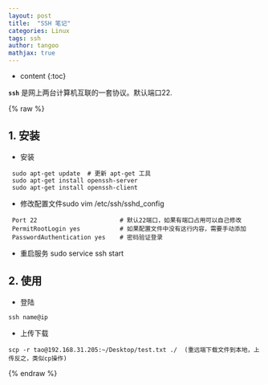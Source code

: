 ```yaml
---
layout: post
title:  "SSH 笔记"
categories: Linux
tags: ssh
author: tangoo
mathjax: true
---
```



* content
{:toc}

**`ssh`** 是网上两台计算机互联的一套协议。默认端口22.






{% raw %}

## 1. 安装

  * 安装

  ~~~
   sudo apt-get update  # 更新 apt-get 工具
   sudo apt-get install openssh-server
   sudo apt-get install openssh-client 	
  ~~~

  * 修改配置文件sudo vim /etc/ssh/sshd_config
  
  ~~~
   Port 22                       # 默认22端口，如果有端口占用可以自己修改
   PermitRootLogin yes           # 如果配置文件中没有这行内容，需要手动添加
   PasswordAuthentication yes    # 密码验证登录
  ~~~

  * 重启服务 sudo service ssh start

## 2. 使用

  * 登陆

  ~~~
  ssh name@ip
  ~~~

  * 上传下载 

  ~~~
  scp -r tao@192.168.31.205:~/Desktop/test.txt ./  (重远端下载文件到本地，上传反之，类似cp操作)
  ~~~

{% endraw %}